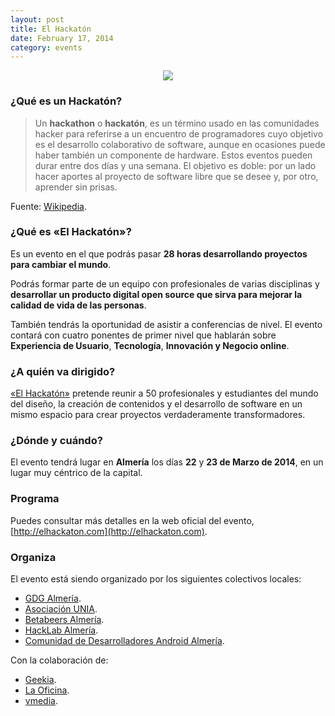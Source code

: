 ```yaml
---
layout: post
title: El Hackatón
date: February 17, 2014
category: events
---
```


<p align="center">
  <img src="http://josejuansanchez.github.io/images/logo_elhackaton.png" />
</p>

### ¿Qué es un Hackatón?

> Un **hackathon** o **hackatón**, es un término usado en las comunidades hacker para referirse a un encuentro de programadores cuyo objetivo es el desarrollo colaborativo de software, aunque en ocasiones puede haber también un componente de hardware. Estos eventos pueden durar entre dos días y una semana. El objetivo es doble: por un lado hacer aportes al proyecto de software libre que se desee y, por otro, aprender sin prisas.

Fuente: [Wikipedia](http://es.wikipedia.org/wiki/Hackathon).

### ¿Qué es &laquo;El Hackatón&raquo;?

Es un evento en el que podrás pasar **28 horas desarrollando proyectos para cambiar el mundo**.

Podrás formar parte de un equipo con profesionales de varias disciplinas y **desarrollar un producto digital open source que sirva para mejorar la calidad de vida de las personas**.

También tendrás la oportunidad de asistir a conferencias de nivel. El evento contará con cuatro ponentes de primer nivel que hablarán sobre **Experiencia de Usuario**, **Tecnología**, **Innovación y Negocio online**.

### ¿A quién va dirigido?

[&laquo;El Hackatón&raquo;](http://elhackaton.com) pretende reunir a 50 profesionales y estudiantes del mundo del diseño, la creación de contenidos y el desarrollo de software en un mismo espacio para crear proyectos verdaderamente transformadores.

### ¿Dónde y cuándo?

El evento tendrá lugar en **Almería** los días **22** y **23 de Marzo de 2014**, en un lugar muy céntrico de la capital.

### Programa

Puedes consultar más detalles en la web oficial del evento, [http://elhackaton.com](http://elhackaton.com).

### Organiza

El evento está siendo organizado por los siguientes colectivos locales: 
- [GDG Almería](https://plus.google.com/100779332357161488372/posts).
- [Asociación UNIA](http://unia.ual.es).
- [Betabeers Almería](http://betabeers.com/community/betabeers-almeria-25/).
- [HackLab Almería](http://hacklabalmeria.net). 
- [Comunidad de Desarrolladores Android Almería](https://plus.google.com/u/0/communities/105420979515011141876).

Con la colaboración de: 
- [Geekia](http://www.geekia.es). 
- [La Oficina](http://laoficinacultural.org).
- [vmedia](http://www.vmedia.es).
